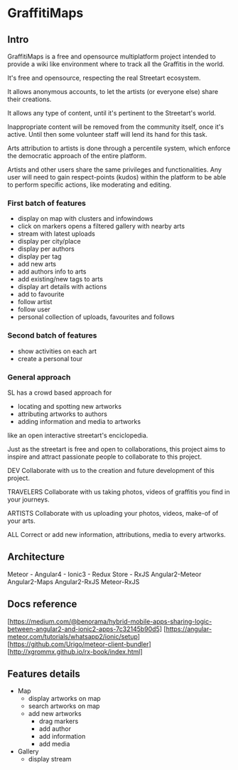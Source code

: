 # GraffitiMaps

## Intro
GraffitiMaps is a free and opensource multiplatform project intended to provide a wiki like environment where to track all the Graffitis in the world.

It's free and opensource, respecting the real Streetart ecosystem.

It allows anonymous accounts, to let the artists (or everyone else) share their creations.

It allows any type of content, until it's pertinent to the Streetart's world.

Inappropriate content will be removed from the community itself, once it's active. Until then some volunteer staff will lend its hand for this task.

Arts attribution to artists is done through a percentile system, which enforce the democratic approach of the entire platform.

Artists and other users share the same privileges and functionalities.
Any user will need to gain respect-points (kudos) within the platform to be able to perform specific actions, like moderating and editing.

### First batch of features
- display on map with clusters and infowindows
- click on markers opens a filtered gallery with nearby arts
- stream with latest uploads
- display per city/place
- display per authors
- display per tag
- add new arts
- add authors info to arts
- add existing/new tags to arts
- display art details with actions
- add to favourite
- follow artist
- follow user
- personal collection of uploads, favourites and follows

### Second batch of features
- show activities on each art
- create a personal tour

### General approach
SL has a crowd based approach for

- locating and spotting new artworks
- attributing artworks to authors
- adding information and media to artworks

like an open interactive streetart's enciclopedia.

Just as the streetart is free and open to collaborations, this project aims to inspire and attract
passionate people to collaborate to this project.

DEV
Collaborate with us to the creation and future development of this project.

TRAVELERS
Collaborate with us taking photos, videos of graffitis you find in your journeys.

ARTISTS
Collaborate with us uploading your photos, videos, make-of of your arts.

ALL
Correct or add new information, attributions, media to every artworks.

## Architecture
Meteor - Angular4 - Ionic3 - Redux Store - RxJS
Angular2-Meteor
Angular2-Maps
Angular2-RxJS
Meteor-RxJS

## Docs reference

[https://medium.com/@benorama/hybrid-mobile-apps-sharing-logic-between-angular2-and-ionic2-apps-7c32145b90d5]
[https://angular-meteor.com/tutorials/whatsapp2/ionic/setup]
[https://github.com/Urigo/meteor-client-bundler]
[http://xgrommx.github.io/rx-book/index.html]

## Features details

- Map
    - display artworks on map
    - search artworks on map
    - add new artworks
        - drag markers
        - add author
        - add information
        - add media
- Gallery
    - display stream